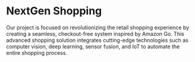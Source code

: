 # NextGen Shopping
Our project is focused on revolutionizing the retail shopping experience by creating a seamless, checkout-free system inspired by Amazon Go. This advanced shopping solution integrates cutting-edge technologies such as computer vision, deep learning, sensor fusion, and IoT to automate the entire shopping process.
